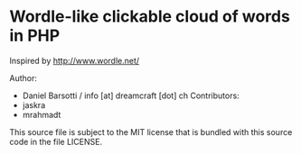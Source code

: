 Wordle-like clickable cloud of words in PHP
===============================

Inspired by http://www.wordle.net/

Author:
 * Daniel Barsotti / info [at] dreamcraft [dot] ch
Contributors:
 * jaskra
 * mrahmadt


This source file is subject to the MIT license that is bundled  with this source code in the file LICENSE.
